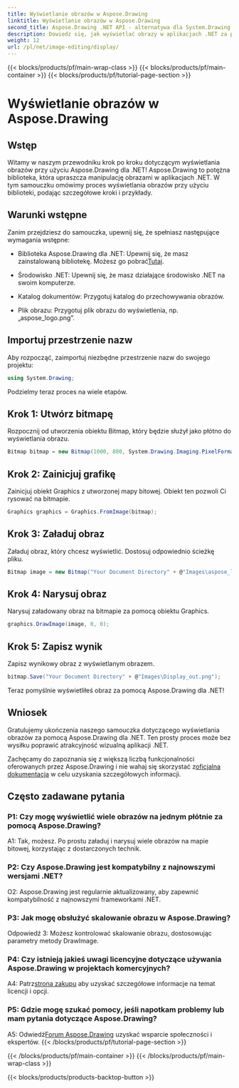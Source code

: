 ```yaml
---
title: Wyświetlanie obrazów w Aspose.Drawing
linktitle: Wyświetlanie obrazów w Aspose.Drawing
second_title: Aspose.Drawing .NET API - alternatywa dla System.Drawing.Common
description: Dowiedz się, jak wyświetlać obrazy w aplikacjach .NET za pomocą Aspose.Drawing. Postępuj zgodnie z naszym samouczkiem, aby poznać proste kroki i ulepszyć zawartość wizualną.
weight: 12
url: /pl/net/image-editing/display/
---
```


{{< blocks/products/pf/main-wrap-class >}}
{{< blocks/products/pf/main-container >}}
{{< blocks/products/pf/tutorial-page-section >}}

# Wyświetlanie obrazów w Aspose.Drawing

## Wstęp

Witamy w naszym przewodniku krok po kroku dotyczącym wyświetlania obrazów przy użyciu Aspose.Drawing dla .NET! Aspose.Drawing to potężna biblioteka, która upraszcza manipulację obrazami w aplikacjach .NET. W tym samouczku omówimy proces wyświetlania obrazów przy użyciu biblioteki, podając szczegółowe kroki i przykłady.

## Warunki wstępne

Zanim przejdziesz do samouczka, upewnij się, że spełniasz następujące wymagania wstępne:

-  Biblioteka Aspose.Drawing dla .NET: Upewnij się, że masz zainstalowaną bibliotekę. Możesz go pobrać[Tutaj](https://releases.aspose.com/drawing/net/).

- Środowisko .NET: Upewnij się, że masz działające środowisko .NET na swoim komputerze.

- Katalog dokumentów: Przygotuj katalog do przechowywania obrazów.

- Plik obrazu: Przygotuj plik obrazu do wyświetlenia, np. „aspose_logo.png”.

## Importuj przestrzenie nazw

Aby rozpocząć, zaimportuj niezbędne przestrzenie nazw do swojego projektu:

```csharp
using System.Drawing;
```

Podzielmy teraz proces na wiele etapów.

## Krok 1: Utwórz bitmapę

Rozpocznij od utworzenia obiektu Bitmap, który będzie służył jako płótno do wyświetlania obrazu.

```csharp
Bitmap bitmap = new Bitmap(1000, 800, System.Drawing.Imaging.PixelFormat.Format32bppPArgb);
```

## Krok 2: Zainicjuj grafikę

Zainicjuj obiekt Graphics z utworzonej mapy bitowej. Obiekt ten pozwoli Ci rysować na bitmapie.

```csharp
Graphics graphics = Graphics.FromImage(bitmap);
```

## Krok 3: Załaduj obraz

Załaduj obraz, który chcesz wyświetlić. Dostosuj odpowiednio ścieżkę pliku.

```csharp
Bitmap image = new Bitmap("Your Document Directory" + @"Images\aspose_logo.png");
```

## Krok 4: Narysuj obraz

Narysuj załadowany obraz na bitmapie za pomocą obiektu Graphics.

```csharp
graphics.DrawImage(image, 0, 0);
```

## Krok 5: Zapisz wynik

Zapisz wynikowy obraz z wyświetlanym obrazem.

```csharp
bitmap.Save("Your Document Directory" + @"Images\Display_out.png");
```

Teraz pomyślnie wyświetliłeś obraz za pomocą Aspose.Drawing dla .NET!

## Wniosek

Gratulujemy ukończenia naszego samouczka dotyczącego wyświetlania obrazów za pomocą Aspose.Drawing dla .NET. Ten prosty proces może bez wysiłku poprawić atrakcyjność wizualną aplikacji .NET.

Zachęcamy do zapoznania się z większą liczbą funkcjonalności oferowanych przez Aspose.Drawing i nie wahaj się skorzystać z[oficjalna dokumentacja](https://reference.aspose.com/drawing/net/) w celu uzyskania szczegółowych informacji.

## Często zadawane pytania

### P1: Czy mogę wyświetlić wiele obrazów na jednym płótnie za pomocą Aspose.Drawing?

A1: Tak, możesz. Po prostu załaduj i narysuj wiele obrazów na mapie bitowej, korzystając z dostarczonych technik.

### P2: Czy Aspose.Drawing jest kompatybilny z najnowszymi wersjami .NET?

O2: Aspose.Drawing jest regularnie aktualizowany, aby zapewnić kompatybilność z najnowszymi frameworkami .NET.

### P3: Jak mogę obsłużyć skalowanie obrazu w Aspose.Drawing?

Odpowiedź 3: Możesz kontrolować skalowanie obrazu, dostosowując parametry metody DrawImage.

### P4: Czy istnieją jakieś uwagi licencyjne dotyczące używania Aspose.Drawing w projektach komercyjnych?

A4: Patrz[strona zakupu](https://purchase.aspose.com/buy) aby uzyskać szczegółowe informacje na temat licencji i opcji.

### P5: Gdzie mogę szukać pomocy, jeśli napotkam problemy lub mam pytania dotyczące Aspose.Drawing?

 A5: Odwiedź[Forum Aspose.Drawing](https://forum.aspose.com/c/diagram/17) uzyskać wsparcie społeczności i ekspertów.
{{< /blocks/products/pf/tutorial-page-section >}}

{{< /blocks/products/pf/main-container >}}
{{< /blocks/products/pf/main-wrap-class >}}

{{< blocks/products/products-backtop-button >}}
